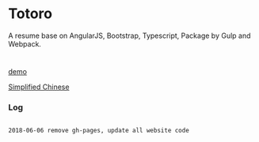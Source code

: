 # Totoro

A resume base on AngularJS, Bootstrap, Typescript, Package by Gulp and Webpack.

#
[demo](https://resume.99diary.com)

[Simplified Chinese](README-CN.md)


### Log

```log

2018-06-06 remove gh-pages, update all website code

```
